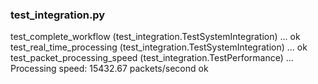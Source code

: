 

### test_integration.py

test_complete_workflow (test_integration.TestSystemIntegration) ... ok
test_real_time_processing (test_integration.TestSystemIntegration) ... ok
test_packet_processing_speed (test_integration.TestPerformance) ...
Processing speed: 15432.67 packets/second
ok
